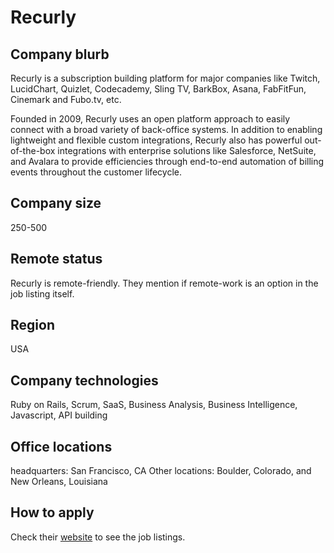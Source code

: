 # Recurly

## Company blurb

Recurly is a subscription building platform for major companies like Twitch, LucidChart, Quizlet, Codecademy, Sling TV, BarkBox, Asana, FabFitFun, Cinemark and Fubo.tv, etc.

Founded in 2009, Recurly uses an open platform approach to easily connect with a broad variety of back-office systems. In addition to enabling lightweight and flexible custom integrations, Recurly also has powerful out-of-the-box integrations with enterprise solutions like Salesforce, NetSuite, and Avalara to provide efficiencies through end-to-end automation of billing events throughout the customer lifecycle.

## Company size

250-500

## Remote status

Recurly is remote-friendly. They mention if remote-work is an option in the job listing itself.

## Region

USA

## Company technologies

Ruby on Rails, Scrum, SaaS, Business Analysis, Business Intelligence, Javascript, API building

## Office locations

headquarters: San Francisco, CA
Other locations: Boulder, Colorado, and New Orleans, Louisiana

## How to apply

Check their [website](https://recurly.com/jobs/) to see the job listings.
